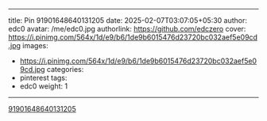 
---
title: Pin 91901648640131205
date: 2025-02-07T03:07:05+05:30
author: edc0
avatar: /me/edc0.jpg
authorlink: https://github.com/edczero
cover: https://i.pinimg.com/564x/1d/e9/b6/1de9b6015476d23720bc032aef5e09cd.jpg
images:
   - https://i.pinimg.com/564x/1d/e9/b6/1de9b6015476d23720bc032aef5e09cd.jpg
categories:
  - pinterest
tags:
  - edc0
weight: 1
---

<!--more-->

[91901648640131205](https://in.pinterest.com/pin/91901648640131205/)

	